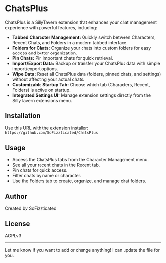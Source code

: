 # ChatsPlus

ChatsPlus is a SillyTavern extension that enhances your chat management experience with powerful features, including:

- **Tabbed Character Management:** Quickly switch between Characters, Recent Chats, and Folders in a modern tabbed interface.
- **Folders for Chats:** Organize your chats into custom folders for easy access and better organization.
- **Pin Chats:** Pin important chats for quick retrieval.
- **Import/Export Data:** Backup or transfer your ChatsPlus data with simple import/export options.
- **Wipe Data:** Reset all ChatsPlus data (folders, pinned chats, and settings) without affecting your actual chats.
- **Customizable Startup Tab:** Choose which tab (Characters, Recent, Folders) is active on startup.
- **Integrated Settings UI:** Manage extension settings directly from the SillyTavern extensions menu.

## Installation

Use this URL with the extension installer: `https://github.com/SoFizzticated/ChatsPlus`

## Usage

- Access the ChatsPlus tabs from the Character Management menu.
- See all your recent chats in the Recent tab.
- Pin chats for quick access.
- Filter chats by name or character.
- Use the Folders tab to create, organize, and manage chat folders.

## Author

Created by SoFizzticated

## License

AGPLv3

---

Let me know if you want to add or change anything! I can update the file for you.
